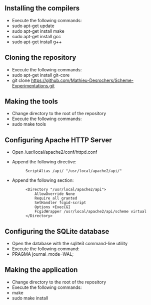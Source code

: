 
Installing the compilers
------------------------

- Execute the following commands:
 - sudo apt-get update
 - sudo apt-get install make
 - sudo apt-get install gcc
 - sudo apt-get install g++

Cloning the repository
----------------------

- Execute the following commands:
 - sudo apt-get install git-core
 - git clone https://github.com/Mathieu-Desrochers/Scheme-Experimentations.git

Making the tools
----------------

- Change directory to the root of the repository
- Execute the following commands:
 - sudo make tools

Configuring Apache HTTP Server
------------------------------

- Open /usr/local/apache2/conf/httpd.conf
- Append the following directive:

            ScriptAlias /api/ "/usr/local/apache2/api/"

- Append the following section:

            <Directory "/usr/local/apache2/api">  
                AllowOverride None  
                Require all granted  
                SetHandler fcgid-script  
                Options +ExecCGI  
                FcgidWrapper /usr/local/apache2/api/scheme virtual  
            </Directory>

Configuring the SQLite database
-------------------------------

- Open the database with the sqlite3 command-line utility
- Execute the following command:
 - PRAGMA journal_mode=WAL;

Making the application
----------------------

- Change directory to the root of the repository
- Execute the following commands:
 - make
 - sudo make install
